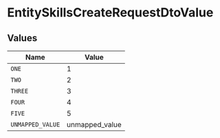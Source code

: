 # EntitySkillsCreateRequestDtoValue


## Values

| Name             | Value            |
| ---------------- | ---------------- |
| `ONE`            | 1                |
| `TWO`            | 2                |
| `THREE`          | 3                |
| `FOUR`           | 4                |
| `FIVE`           | 5                |
| `UNMAPPED_VALUE` | unmapped_value   |